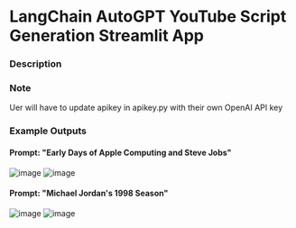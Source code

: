 # LangChain AutoGPT YouTube Script Generation Streamlit App
### Description

### Note
Uer will have to update apikey in apikey.py with their own OpenAI API key

### Example Outputs
#### Prompt: "Early Days of Apple Computing and Steve Jobs"
![image](https://github.com/petermartens98/AutoGPT-YouTube-Script-Generation-Streamlit-App/assets/87671757/3a468954-9925-4076-8c7a-ed77bf3626d9)
![image](https://github.com/petermartens98/AutoGPT-YouTube-Script-Generation-Streamlit-App/assets/87671757/cde2126c-f69e-4e11-9116-0af977ee0f51)

#### Prompt: "Michael Jordan's 1998 Season"
![image](https://github.com/petermartens98/AutoGPT-YouTube-Script-Generation-Streamlit-App/assets/87671757/62658104-9ad7-484e-abda-776902568639)
![image](https://github.com/petermartens98/AutoGPT-YouTube-Script-Generation-Streamlit-App/assets/87671757/38411898-6f58-45e1-b19c-cf4362927024)
